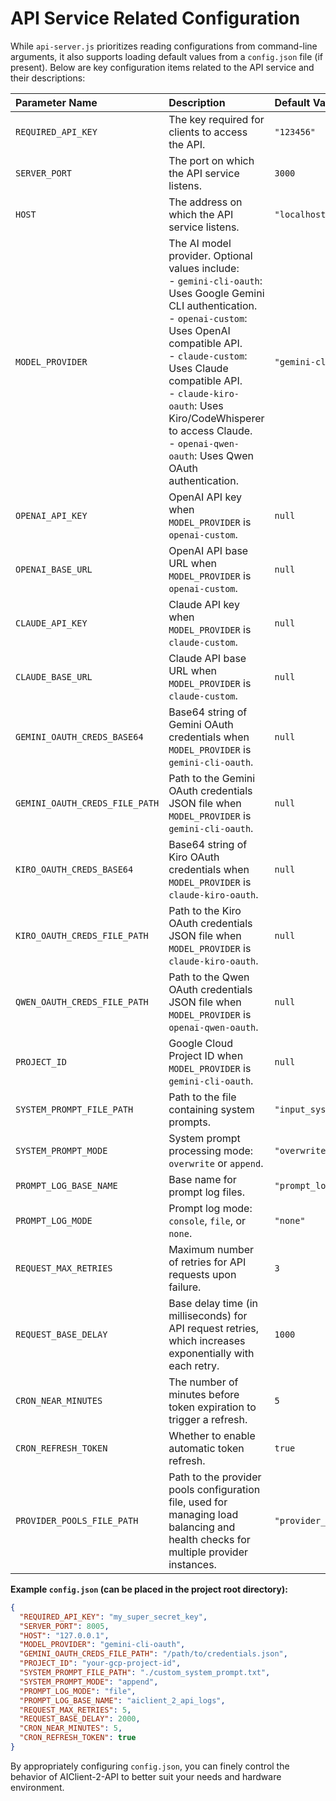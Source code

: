 # API Service Related Configuration

While `api-server.js` prioritizes reading configurations from command-line arguments, it also supports loading default values from a `config.json` file (if present). Below are key configuration items related to the API service and their descriptions:

| Parameter Name | Description | Default Value |
| :------------------------- | :----------------------------------------------------------------------------------------------------------------------------------------------------------------- | :----------------- |
| `REQUIRED_API_KEY`         | The key required for clients to access the API. | `"123456"` |
| `SERVER_PORT`              | The port on which the API service listens. | `3000` |
| `HOST`                     | The address on which the API service listens. | `"localhost"` |
| `MODEL_PROVIDER`           | The AI model provider. Optional values include:<br> - `gemini-cli-oauth`: Uses Google Gemini CLI authentication. <br> - `openai-custom`: Uses OpenAI compatible API. <br> - `claude-custom`: Uses Claude compatible API.<br> - `claude-kiro-oauth`: Uses Kiro/CodeWhisperer to access Claude.<br> - `openai-qwen-oauth`: Uses Qwen OAuth authentication. | `"gemini-cli-oauth"` |
| `OPENAI_API_KEY`           | OpenAI API key when `MODEL_PROVIDER` is `openai-custom`. | `null` |
| `OPENAI_BASE_URL`          | OpenAI API base URL when `MODEL_PROVIDER` is `openai-custom`. | `null` |
| `CLAUDE_API_KEY`           | Claude API key when `MODEL_PROVIDER` is `claude-custom`. | `null` |
| `CLAUDE_BASE_URL`          | Claude API base URL when `MODEL_PROVIDER` is `claude-custom`. | `null` |
| `GEMINI_OAUTH_CREDS_BASE64`| Base64 string of Gemini OAuth credentials when `MODEL_PROVIDER` is `gemini-cli-oauth`. | `null` |
| `GEMINI_OAUTH_CREDS_FILE_PATH` | Path to the Gemini OAuth credentials JSON file when `MODEL_PROVIDER` is `gemini-cli-oauth`. | `null` |
| `KIRO_OAUTH_CREDS_BASE64`  | Base64 string of Kiro OAuth credentials when `MODEL_PROVIDER` is `claude-kiro-oauth`. | `null` |
| `KIRO_OAUTH_CREDS_FILE_PATH` | Path to the Kiro OAuth credentials JSON file when `MODEL_PROVIDER` is `claude-kiro-oauth`. | `null` |
| `QWEN_OAUTH_CREDS_FILE_PATH` | Path to the Qwen OAuth credentials JSON file when `MODEL_PROVIDER` is `openai-qwen-oauth`. | `null` |
| `PROJECT_ID`               | Google Cloud Project ID when `MODEL_PROVIDER` is `gemini-cli-oauth`. | `null` |
| `SYSTEM_PROMPT_FILE_PATH`  | Path to the file containing system prompts. | `"input_system_prompt.txt"` |
| `SYSTEM_PROMPT_MODE`       | System prompt processing mode: `overwrite` or `append`. | `"overwrite"` |
| `PROMPT_LOG_BASE_NAME`     | Base name for prompt log files. | `"prompt_log"` |
| `PROMPT_LOG_MODE`          | Prompt log mode: `console`, `file`, or `none`. | `"none"` |
| `REQUEST_MAX_RETRIES`      | Maximum number of retries for API requests upon failure. | `3` |
| `REQUEST_BASE_DELAY`       | Base delay time (in milliseconds) for API request retries, which increases exponentially with each retry. | `1000` |
| `CRON_NEAR_MINUTES`        | The number of minutes before token expiration to trigger a refresh. | `5` |
| `CRON_REFRESH_TOKEN`       | Whether to enable automatic token refresh. | `true` |
| `PROVIDER_POOLS_FILE_PATH` | Path to the provider pools configuration file, used for managing load balancing and health checks for multiple provider instances. | `"provider_pools.json"` |

**Example `config.json` (can be placed in the project root directory):**

```json
{
  "REQUIRED_API_KEY": "my_super_secret_key",
  "SERVER_PORT": 8005,
  "HOST": "127.0.0.1",
  "MODEL_PROVIDER": "gemini-cli-oauth",
  "GEMINI_OAUTH_CREDS_FILE_PATH": "/path/to/credentials.json",
  "PROJECT_ID": "your-gcp-project-id",
  "SYSTEM_PROMPT_FILE_PATH": "./custom_system_prompt.txt",
  "SYSTEM_PROMPT_MODE": "append",
  "PROMPT_LOG_MODE": "file",
  "PROMPT_LOG_BASE_NAME": "aiclient_2_api_logs",
  "REQUEST_MAX_RETRIES": 5,
  "REQUEST_BASE_DELAY": 2000,
  "CRON_NEAR_MINUTES": 5,
  "CRON_REFRESH_TOKEN": true
}
```

By appropriately configuring `config.json`, you can finely control the behavior of AIClient-2-API to better suit your needs and hardware environment.